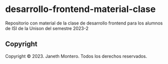 # desarrollo-frontend-material-clase

Repositorio con material de la clase de desarrollo frontend para los alumnos de ISI de la Unison del semestre 2023-2

## Copyright

Copyright © 2023. Janeth Montero.
Todos los derechos reservados.
